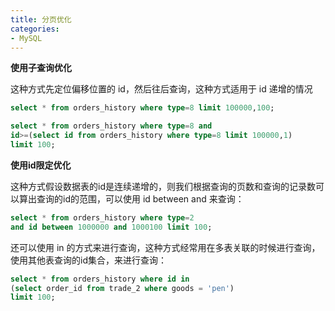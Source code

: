 ```yaml
---
title: 分页优化
categories: 
- MySQL
---
```


**使用子查询优化**

这种方式先定位偏移位置的 id，然后往后查询，这种方式适用于 id 递增的情况

```sql
select * from orders_history where type=8 limit 100000,100;

select * from orders_history where type=8 and 
id>=(select id from orders_history where type=8 limit 100000,1) 
limit 100;
```

**使用id限定优化**

这种方式假设数据表的id是连续递增的，则我们根据查询的页数和查询的记录数可以算出查询的id的范围，可以使用 id between and 来查询：

```sql
select * from orders_history where type=2 
and id between 1000000 and 1000100 limit 100;
```

还可以使用 in 的方式来进行查询，这种方式经常用在多表关联的时候进行查询，使用其他表查询的id集合，来进行查询：

```sql
select * from orders_history where id in
(select order_id from trade_2 where goods = 'pen')
limit 100;
```